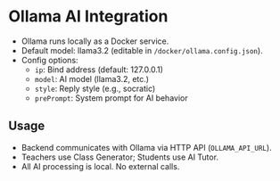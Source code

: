 # Ollama AI Integration

- Ollama runs locally as a Docker service.
- Default model: llama3.2 (editable in `/docker/ollama.config.json`).
- Config options:
  - `ip`: Bind address (default: 127.0.0.1)
  - `model`: AI model (llama3.2, etc.)
  - `style`: Reply style (e.g., socratic)
  - `prePrompt`: System prompt for AI behavior

## Usage
- Backend communicates with Ollama via HTTP API (`OLLAMA_API_URL`).
- Teachers use Class Generator; Students use AI Tutor.
- All AI processing is local. No external calls.
